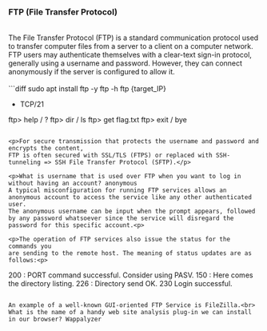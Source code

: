 ### FTP (File Transfer Protocol)
<br>
The File Transfer Protocol (FTP) is a standard communication protocol used to transfer
computer files from a server to a client on a computer network. FTP users may
authenticate themselves with a clear-text sign-in protocol, generally using a username
and password. However, they can connect anonymously if the server is configured to
allow it.
<br>
<br>
```diff
sudo apt install ftp -y
ftp -h
ftp {target_IP}

+ TCP/21

ftp> help / ?
ftp> dir / ls
ftp> get flag.txt
ftp> exit / bye
```

<p>For secure transmission that protects the username and password and encrypts the content, 
FTP is often secured with SSL/TLS (FTPS) or replaced with SSH-tunneling => SSH File Transfer Protocol (SFTP).</p>

<p>What is username that is used over FTP when you want to log in without having an account? anonymous
A typical misconfiguration for running FTP services allows an anonymous account to access the service like any other authenticated user. 
The anonymous username can be input when the prompt appears, followed by any password whatsoever since the service will disregard the password for this specific account.<p>

<p>The operation of FTP services also issue the status for the commands you
are sending to the remote host. The meaning of status updates are as follows:<p>

```
200 : PORT command successful. Consider using PASV.
150 : Here comes the directory listing.
226 : Directory send OK.
230 Login successful.
```
  
An example of a well-known GUI-oriented FTP Service is FileZilla.<br>
What is the name of a handy web site analysis plug-in we can install in our browser? Wappalyzer
